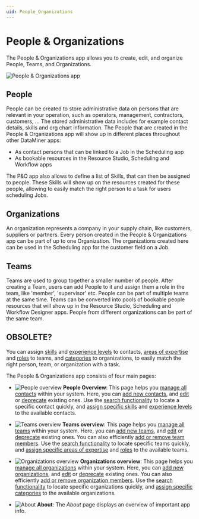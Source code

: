 ```yaml
---
uid: People_Organizations
---
```


# People & Organizations

The People & Organizations app allows you to create, edit, and organize People, Teams, and Organizations.

![People & Organizations app](~/user-guide/images/People_Organizations.gif)


## People
People can be created to store administrative data on persons that are relevant in your operation, such as operators, management, contractors, customers, ... The stored administrative data includes for example contact details, skills and org chart information. The People that are created in the People & Organizations app will show up in different places throughout other DataMiner apps:
* As contact persons that can be linked to a Job in the Scheduling app 
* As bookable resources in the Resource Studio, Scheduling and Workflow apps

The P&O app also allows to define a list of Skills, that can then be assigned to people. These Skills will show up on the resources created for these people, allowing to easily match the right person to a task for users scheduling Jobs.


## Organizations
An organization represents a company in your supply chain, like customers, suppliers or partners. Every person created in the People & Organizations app can be part of up to one Organization. The organizations created here can be used in the Scheduling app for the customer field on a Job.

## Teams
Teams are used to group together a smaller number of people. After creating a Team, users can add People to it and assign them a role in the team, like 'member', 'supervisor' etc. People can be part of multiple teams at the same time.
Teams can be converted into pools of bookable people resources that will show up in the Resource Studio, Scheduling and Workflow Designer apps. People from different organizations can be part of the same team.




## OBSOLETE?

You can assign [skills](xref:PO_Managing_Contacts#managing-skills) and [experience levels](xref:PO_Managing_Contacts#managing-experience) to contacts, [areas of expertise](xref:PO_Managing_Teams#managing-areas-of-expertise) and [roles](xref:PO_Managing_Teams#managing-roles) to teams, and [categories](xref:PO_Managing_Organizations#managing-organization-categories) to organizations, to easily match the right person, team, or organization with a task.

The People & Organizations app consists of four main pages:

- ![People overview](~/user-guide/images/PO_People_Overview.png) **People Overview**: This page helps you [manage all contacts](xref:PO_Managing_Contacts) within your system. Here, you can [add new contacts](xref:PO_Managing_Contacts#adding-a-new-contact), and [edit](xref:PO_Managing_Contacts#editing-a-contact) or [deprecate](xref:PO_Managing_Contacts#deprecating-a-contact) existing ones. Use the [search functionality](xref:PO_Managing_Contacts#searching-within-the-list-of-contacts) to locate a specific contact quickly, and [assign specific skills](xref:PO_Managing_Contacts#managing-skills) and [experience levels](xref:PO_Managing_Contacts#managing-experience) to the available contacts.

- ![Teams overview](~/user-guide/images/PO_Teams_Overview.png) **Teams overview**: This page helps you [manage all teams](xref:PO_Managing_Teams) within your system. Here, you can [add new teams](xref:PO_Managing_Teams#adding-a-new-team), and [edit](xref:PO_Managing_Teams#editing-a-team) or [deprecate](xref:PO_Managing_Teams#deprecating-a-team) existing ones. You can also efficiently [add or remove team members](xref:PO_Managing_Teams#configuring-team-members). Use the [search functionality](xref:PO_Managing_Teams#searching-within-the-list-of-teams) to locate specific teams quickly, and [assign specific areas of expertise](xref:PO_Managing_Teams#managing-areas-of-expertise) and [roles](xref:PO_Managing_Teams#managing-roles) to the available teams.

- ![Organizations overview](~/user-guide/images/PO_Organizations_Overview.png) **Organizations overview**: This page helps you [manage all organizations](xref:PO_Managing_Organizations) within your system. Here, you can [add new organizations](xref:PO_Managing_Organizations#adding-a-new-organization), and [edit](xref:PO_Managing_Organizations#editing-an-organization) or [deprecate](xref:PO_Managing_Organizations#deprecating-an-organization) existing ones. You can also efficiently [add or remove organization members](xref:PO_Managing_Organizations#configuring-organization-members). Use the [search functionality](xref:PO_Managing_Organizations#searching-within-the-list-of-organizations) to locate specific organizations quickly, and [assign specific categories](xref:PO_Managing_Organizations#managing-organization-categories) to the available organizations.

- ![About](~/user-guide/images/PO_About.png) **About**: The *About* page displays an overview of important app info.
